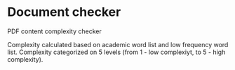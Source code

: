 # Document checker

PDF content complexity checker

Complexity calculated based on academic word list and low frequency word list. Complexity categorized on 5 levels (from 1 - low complexiyt, to 5 - high complexity).
